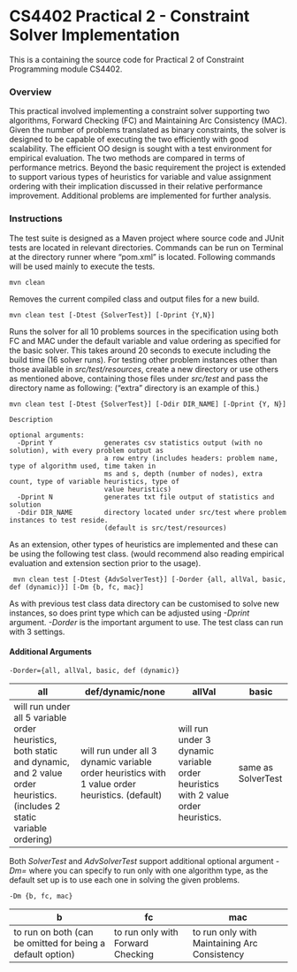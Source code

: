 # CS4402 Practical 2 - Constraint Solver Implementation

This is a containing the source code for Practical 2 of Constraint Programming module CS4402.

### Overview
This practical involved implementing a constraint solver supporting two algorithms,
Forward Checking (FC) and Maintaining Arc Consistency (MAC). Given the number
of problems translated as binary constraints, the solver is designed to be capable of
executing the two efficiently with good scalability. The efficient OO design is sought
with a test environment for empirical evaluation. The two methods are compared in
terms of performance metrics. Beyond the basic requirement the project is extended to
support various types of heuristics for variable and value assignment ordering with their
implication discussed in their relative performance improvement. Additional problems are
implemented for further analysis.

### Instructions
The test suite is designed as a Maven project where source code and JUnit tests are
located in relevant directories. Commands can be run on Terminal at the directory runner
where “pom.xml” is located. Following commands will be used mainly to execute the
tests.
````
mvn clean
````
Removes the current compiled class and output files for a new build.
````
mvn clean test [-Dtest {SolverTest}] [-Dprint {Y,N}]
````
Runs the solver for all 10 problems sources in the specification using both FC
and MAC under the default variable and value ordering as specified for the basic solver. 
This takes around 20 seconds to execute including the build time (16 solver runs).
For testing other problem instances other than those available in *src/test/resources*,
create a new directory or use others as mentioned above, containing those files under
*src/test* and pass the directory name as following: (“extra” directory is an example of
this.)
````
mvn clean test [-Dtest {SolverTest}] [-Ddir DIR_NAME] [-Dprint {Y, N}]

Description

optional arguments:
  -Dprint Y             generates csv statistics output (with no solution), with every problem output as
                        a row entry (includes headers: problem name, type of algorithm used, time taken in
                        ms and s, depth (number of nodes), extra count, type of variable heuristics, type of
                        value heuristics)
  -Dprint N             generates txt file output of statistics and solution
  -Ddir DIR_NAME        directory located under src/test where problem instances to test reside. 
                        (default is src/test/resources)
````
As an extension, other types of heuristics are implemented and these can be using the
following test class. (would recommend also reading empirical evaluation and extension
section prior to the usage).

````
 mvn clean test [-Dtest {AdvSolverTest}] [-Dorder {all, allVal, basic, def (dynamic)}] [-Dm {b, fc, mac}]
````
As with previous test class data directory can be customised to solve new instances, so
does print type which can be adjusted using *-Dprint* argument. *-Dorder* is the important
argument to use. The test class can run with 3 settings.

#### Additional Arguments
````
-Dorder={all, allVal, basic, def (dynamic)}
````
| all | def/dynamic/none | allVal | basic |
|-----|------------------|--------|-------|
| will run under all 5 variable order heuristics, both static and dynamic, and 2 value order heuristics. (includes 2 static variable ordering) | will run under all 3 dynamic variable order heuristics with 1 value order heuristics. (default)    | will run under 3 dynamic variable order heuristics with 2 value order heuristics.  | same as SolverTest |

Both *SolverTest* and *AdvSolverTest* support additional optional argument *-Dm=<type>*
where you can specify to run only with one algorithm type, as the default set up is to use
each one in solving the given problems.
  
````
-Dm {b, fc, mac}
````

| b | fc | mac |
|-------|----------|-------|
| to run on both (can be omitted for being a default option) | to run only with Forward Checking     | to run only with Maintaining Arc Consistency  |
